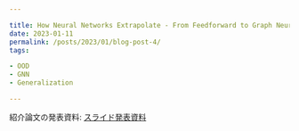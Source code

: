 ```yaml
---

title: How Neural Networks Extrapolate - From Feedforward to Graph Neural Networks [Keyulu Xu et al., ICLR2021]
date: 2023-01-11
permalink: /posts/2023/01/blog-post-4/
tags:

- OOD
- GNN
- Generalization

---
```


紹介論文の発表資料: [スライド発表資料](https://drive.google.com/file/d/1NifWxr5hIA4T3H_-DzPvNoWLFV0U_Lut/view?usp=sharing)


